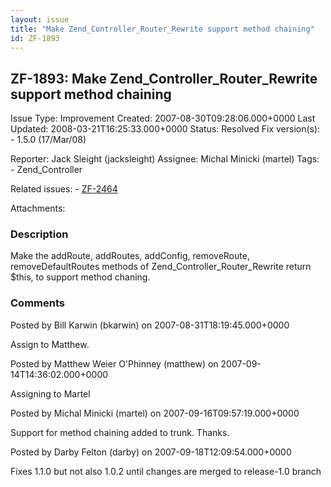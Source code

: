 ```yaml
---
layout: issue
title: "Make Zend_Controller_Router_Rewrite support method chaining"
id: ZF-1893
---
```


ZF-1893: Make Zend\_Controller\_Router\_Rewrite support method chaining
-----------------------------------------------------------------------

 Issue Type: Improvement Created: 2007-08-30T09:28:06.000+0000 Last Updated: 2008-03-21T16:25:33.000+0000 Status: Resolved Fix version(s): - 1.5.0 (17/Mar/08)
 
 Reporter:  Jack Sleight (jacksleight)  Assignee:  Michal Minicki (martel)  Tags: - Zend\_Controller
 
 Related issues: - [ZF-2464](/issues/browse/ZF-2464)
 
 Attachments: 
### Description

Make the addRoute, addRoutes, addConfig, removeRoute, removeDefaultRoutes methods of Zend\_Controller\_Router\_Rewrite return $this, to support method chaning.

 

 

### Comments

Posted by Bill Karwin (bkarwin) on 2007-08-31T18:19:45.000+0000

Assign to Matthew.

 

 

Posted by Matthew Weier O'Phinney (matthew) on 2007-09-14T14:36:02.000+0000

Assigning to Martel

 

 

Posted by Michal Minicki (martel) on 2007-09-16T09:57:19.000+0000

Support for method chaining added to trunk. Thanks.

 

 

Posted by Darby Felton (darby) on 2007-09-18T12:09:54.000+0000

Fixes 1.1.0 but not also 1.0.2 until changes are merged to release-1.0 branch

 

 
